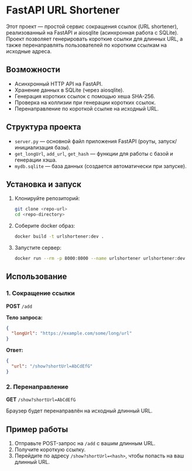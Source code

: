 # FastAPI URL Shortener

Этот проект — простой сервис сокращения ссылок (URL shortener), реализованный на FastAPI и aiosqlite (асинхронная работа с SQLite).  
Проект позволяет генерировать короткие ссылки для длинных URL, а также перенаправлять пользователей по коротким ссылкам на исходные адреса.

## Возможности

- Асинхронный HTTP API на FastAPI.
- Хранение данных в SQLite (через aiosqlite).
- Генерация коротких ссылок с помощью хеша SHA-256.
- Проверка на коллизии при генерации коротких ссылок.
- Перенаправление по короткой ссылке на исходный URL.

## Структура проекта

- `server.py` — основной файл приложения FastAPI (роуты, запуск/инициализация базы).
- `get_longUrl`, `add_url`, `get_hash` — функции для работы с базой и генерации хэша.
- `mydb.sqlite` — база данных (создается автоматически при запуске).

## Установка и запуск

1. Клонируйте репозиторий:
    ```sh
    git clone <repo-url>
    cd <repo-directory>
    ```
2. Соберите docker образ:
    ```sh
    docker build -t urlshortener:dev .
    ```
3. Запустите сервер:
    ```sh
    docker run --rm -p 8000:8000 --name urlshortener urlshortener:dev
    ```

## Использование

### 1. Сокращение ссылки

**POST** `/add`

**Тело запроса:**
```json
{
  "longUrl": "https://example.com/some/long/url"
}
```

**Ответ:**
```json
{
  "url": "/show?shortUrl=AbCdEfG"
}
```

### 2. Перенаправление

**GET** `/show?shortUrl=AbCdEfG`

Браузер будет перенаправлён на исходный длинный URL.

## Пример работы

1. Отправьте POST-запрос на `/add` с вашим длинным URL.
2. Получите короткую ссылку.
3. Перейдите по адресу `/show?shortUrl=<hash>`, чтобы попасть на ваш длинный URL.
